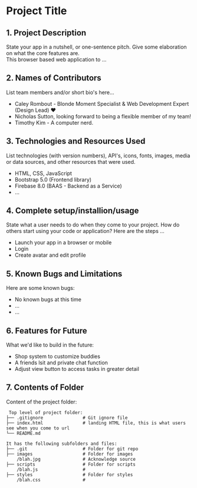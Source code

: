 # Project Title

## 1. Project Description

State your app in a nutshell, or one-sentence pitch. Give some elaboration on what the core features are.  
This browser based web application to ... 

## 2. Names of Contributors

List team members and/or short bio's here...

* Caley Rombout - Blonde Moment Specialist & Web Development Expert (Design Lead) ♥
* Nicholas Sutton, looking forward to being a flexible member of my team!
* Timothy Kim - A computer nerd.

## 3. Technologies and Resources Used

List technologies (with version numbers), API's, icons, fonts, images, media or data sources, and other resources that
were used.

* HTML, CSS, JavaScript
* Bootstrap 5.0 (Frontend library)
* Firebase 8.0 (BAAS - Backend as a Service)
* ...

## 4. Complete setup/installion/usage

State what a user needs to do when they come to your project. How do others start using your code or application?
Here are the steps ...

* Launch your app in a browser or mobile
* Login
* Create avatar and edit profile

## 5. Known Bugs and Limitations

Here are some known bugs:

* No known bugs at this time
* ...
* ...

## 6. Features for Future

What we'd like to build in the future:

* Shop system to customize buddies
* A friends lsit and private chat function
* Adjust view button to access tasks in greater detail

## 7. Contents of Folder

Content of the project folder:

```
 Top level of project folder: 
├── .gitignore               # Git ignore file
├── index.html               # landing HTML file, this is what users see when you come to url
└── README.md

It has the following subfolders and files:
├── .git                     # Folder for git repo
├── images                   # Folder for images
    /blah.jpg                # Acknowledge source
├── scripts                  # Folder for scripts
    /blah.js                 # 
├── styles                   # Folder for styles
    /blah.css                # 



```


